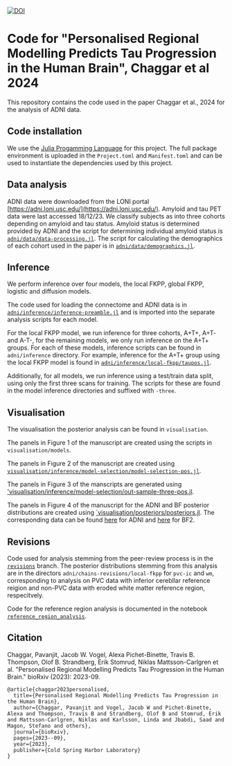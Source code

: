 [![DOI](https://zenodo.org/badge/578305848.svg)](https://doi.org/10.5281/zenodo.15376110)

# Code for "Personalised Regional Modelling Predicts Tau Progression in the Human Brain", Chaggar et al 2024

This repository contains the code used in the paper Chaggar et al., 2024 
for the analysis of ADNI data. 

## Code installation 

We use the [Julia Progamming Language](https://github.com/JuliaLang/julia) 
for this project. The full package environment is uploaded in the `Project.toml` 
and `Manifest.toml` and can be used to instantiate the dependencies used by 
this project.

## Data analysis

ADNI data were downloaded from the LONI portal 
[https://adni.loni.usc.edu/](https://adni.loni.usc.edu/). Amyloid and 
tau PET data were last accessed 18/12/23. We classify subjects as into three 
cohorts depending on amyloid and tau status. Amyloid status is determined provided 
by ADNI and the script for determining individual amyloid status is 
[`adni/data/data-processing.jl`](https://github.com/PavanChaggar/local-fkpp/tree/main/adni/data/data-processing.jl). The script for calculating the demographics
of each cohort used in the paper is in 
[`adni/data/demographics.jl`](https://github.com/PavanChaggar/local-fkpp/tree/main/adni/data/demographics.jl). 

## Inference
 
We perform inference over four models, the local FKPP, global FKPP, logistic 
and diffusion models.

The code used for loading the connectome and ADNI data 
is in [`adni/inference/inference-preamble.jl`](https://github.com/PavanChaggar/local-fkpp/blob/main/adni/inference/inference-preamble.jl) and is imported 
into the separate analysis scripts for each model.

For the local FKPP model, we run inference for three cohorts, 
A+T+, A+T- and A-T-, for the remaining models, we only run inference on the A+T+ groups. 
For each of these models, inference scripts can be found in 
`adni/inference` directory. For example, inference for 
the A+T+ group using the local FKPP model is found in 
[`adni/inference/local-fkpp/taupos.jl`](https://github.com/PavanChaggar/local-fkpp/blob/main/adni/inference/local-fkpp/taupos.jl). 

Additionally, for all models, we run inference using a test/train data split, using only the first three scans for training. The scripts for these are found in the model inference directories and suffixed with `-three`. 

## Visualisation

The visualisation the posterior analysis can be found in `visualisation`. 

The panels in Figure 1 of the manuscript are created using 
the scripts in `visualisation/models`. 

The panels in Figure 2 of the manuscript are created using [`visualisation/inference/model-selection/model-selection-pos.jl`](https://github.com/PavanChaggar/local-fkpp/blob/main/visualisation/inference/model-selection/model-selection-pos.jl). 

The panels in Figure 3 of the manscripts are generated using ['visualisation/inference/model-selection/out-sample-three-pos.jl](https://github.com/PavanChaggar/local-fkpp/blob/main/visualisation/inference/model-selection/out-sample-three-pos.jl). 

The panels in Figure 4 of the manuscript for the ADNI and BF posterior distributions
are created using [`visualisation/posteriors/posteriors.jl](https://github.com/PavanChaggar/local-fkpp/blob/main/visualisation/inference/posteriors/posteriors.jl). The corresponding data can be found [here](https://github.com/PavanChaggar/local-fkpp/tree/main/adni/chains/csv) for ADNI and [here](https://github.com/PavanChaggar/local-fkpp/tree/main/biofinder/chains/csv) for BF2. 


## Revisions 

Code used for analysis stemming from the peer-review process is in the [`revisions`](https://github.com/PavanChaggar/local-fkpp/tree/revisions) branch. The posterior distributions stemming from this analysis are in the directors `adni/chains-revisions/local-fkpp` for `pvc-ic` and `wm`, corresponding to analysis on PVC data with inferior cerebllar reference reigion and non-PVC data with eroded white matter reference region, respecitvely.

Code for the reference region analysis is documented in the notebook [`reference_region_analysis`](https://github.com/PavanChaggar/local-fkpp/blob/revisions/adni/inference/analysis/notebooks/reference_region_analysis.ipynb).

## Citation

Chaggar, Pavanjit, Jacob W. Vogel, Alexa Pichet-Binette, Travis B. Thompson, Olof B. Strandberg, Erik Stomrud, Niklas Mattsson-Carlgren et al. "Personalised Regional Modelling Predicts Tau Progression in the Human Brain." bioRxiv (2023): 2023-09.

```
@article{chaggar2023personalised,
  title={Personalised Regional Modelling Predicts Tau Progression in the Human Brain},
  author={Chaggar, Pavanjit and Vogel, Jacob W and Pichet-Binette, Alexa and Thompson, Travis B and Strandberg, Olof B and Stomrud, Erik and Mattsson-Carlgren, Niklas and Karlsson, Linda and Jbabdi, Saad and Magon, Stefano and others},
  journal={bioRxiv},
  pages={2023--09},
  year={2023},
  publisher={Cold Spring Harbor Laboratory}
}
```
